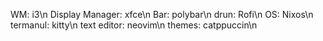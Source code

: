 WM: i3\n
Display Manager: xfce\n
Bar: polybar\n
drun: Rofi\n
OS: Nixos\n
termanul: kitty\n
text editor: neovim\n
themes: catppuccin\n
